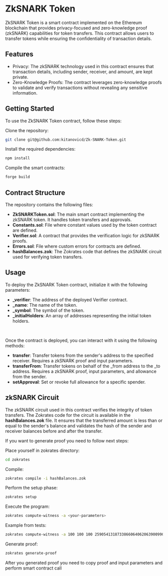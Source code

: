 # ZkSNARK Token
ZkSNARK Token is a smart contract implemented on the Ethereum blockchain that provides privacy-focused and zero-knowledge proof (zkSNARK) capabilities for token transfers. This contract allows users to transfer tokens while ensuring the confidentiality of transaction details.

## Features
* Privacy: The zkSNARK technology used in this contract ensures that transaction details, including sender, receiver, and amount, are kept private.
* Zero-Knowledge Proofs: The contract leverages zero-knowledge proofs to validate and verify transactions without revealing any sensitive information.

## Getting Started
To use the ZkSNARK Token contract, follow these steps:

Clone the repository:
```bash 
git clone git@github.com:kitanovicd/Zk-SNARK-Token.git
```
Install the required dependencies:
```bash
npm install
```
Compile the smart contracts: 
```bash
forge build
```

## Contract Structure
The repository contains the following files:

* **ZkSNARKToken.sol**: The main smart contract implementing the zkSNARK token. It handles token transfers and approvals.
* **Constants.sol**: File where constant values used by the token contract are defined.
* **Verifier.sol**: A contract that provides the verification logic for zkSNARK proofs.
* **Errors.sol**: File where custom errors for contracts are defined.
* **hashBalances.zok**: The Zokrates code that defines the zkSNARK circuit used for verifying token transfers.

## Usage

To deploy the ZkSNARK Token contract, initialize it with the following parameters:

* **_verifier**: The address of the deployed Verifier contract.
* **_name**: The name of the token.
* **_symbol**: The symbol of the token.
* **_initialHolders**: An array of addresses representing the initial token holders.
<br>

Once the contract is deployed, you can interact with it using the following methods:

* **transfer**: Transfer tokens from the sender's address to the specified receiver. Requires a zkSNARK proof and input parameters.
* **transferFrom**: Transfer tokens on behalf of the _from address to the _to address. Requires a zkSNARK proof, input parameters, and allowance from the sender.
* **setApproval**: Set or revoke full allowance for a specific spender.

## zkSNARK Circuit

The zkSNARK circuit used in this contract verifies the integrity of token transfers. The Zokrates code for the circuit is available in the **hashBalances.zok** file. It ensures that the transferred amount is less than or equal to the sender's balance and validates the hash of the sender and receiver balances before and after the transfer.

If you want to generate proof you need to follow next steps:

Place yourself in zokrates directory:
```bash
cd zokrates
```
Compile:
```bash
zokrates compile -i hashBalances.zok
```
Perform the setup phase:
```bash
zokrates setup
```
Execute the program:
```bash
zokrates compute-witness -a <your-parameters>
```
Example from tests:
```bash
zokrates compute-witness -a 100 100 100 259054131873386606406206390099085174635 259054131873386606406206390099085174635 259054131873386606406206390099085174635 326522724692461750427768532537390503835 240644345464151569938884255059463943729
```
Generate proof:
```bash
zokrates generate-proof
```

After you generated proof you need to copy proof and input parameters and perform smart contract call



